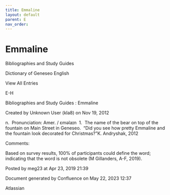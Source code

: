 ```yaml
---
title: Emmaline
layout: default
parent: E
nav_order:
---
```


# Emmaline

Bibliographies and Study Guides

Dictionary of Geneseo English

View All Entries

E-H

Bibliographies and Study Guides : Emmaline

Created by  Unknown User (kla8) on Nov 19, 2012

n.  Pronunciation: Amer. / ɛməlaɪn  1.  The name of the bear on top of the fountain on Main Street in Geneseo.  “Did you see how pretty Emmaline and the fountain look decorated for Christmas?”K. Andryshak, 2012

Comments:

Based on survey results, 100% of participants could define the word; indicating that the word is not obsolete (M Gillanders, A-F, 2019).

Posted by meg23 at Apr 23, 2019 21:39

Document generated by Confluence on May 22, 2023 12:37

Atlassian
